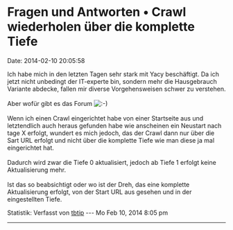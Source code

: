 Fragen und Antworten • Crawl wiederholen über die komplette Tiefe
=================================================================

Date: 2014-02-10 20:05:58

Ich habe mich in den letzten Tagen sehr stark mit Yacy beschäftigt. Da
ich jetzt nicht unbedingt der IT-experte bin, sondern mehr die
Hausgebrauch Variante abdecke, fallen mir diverse Vorgehensweisen schwer
zu verstehen.\
\
Aber wofür gibt es das Forum
![:-)](http://forum.yacy-websuche.de/images/smilies/icon_e_smile.gif "Smile")\
\
Wenn ich einen Crawl eingerichtet habe von einer Startseite aus und
letztendlich auch heraus gefunden habe wie anscheinen ein Neustart nach
tage X erfolgt, wundert es mich jedoch, das der Crawl dann nur über die
Sart URL erfolgt und nicht über die komplette Tiefe wie man diese ja mal
eingerichtet hat.\
\
Dadurch wird zwar die Tiefe 0 aktualisiert, jedoch ab Tiefe 1 erfolgt
keine Aktualisierung mehr.\
\
Ist das so beabsichtigt oder wo ist der Dreh, das eine komplette
Aktualisierung erfolgt, von der Start URL aus gesehen und in der
eingestellten Tiefe.

Statistik: Verfasst von
[tbtip](http://forum.yacy-websuche.de/memberlist.php?mode=viewprofile&u=9355)
--- Mo Feb 10, 2014 8:05 pm

------------------------------------------------------------------------
